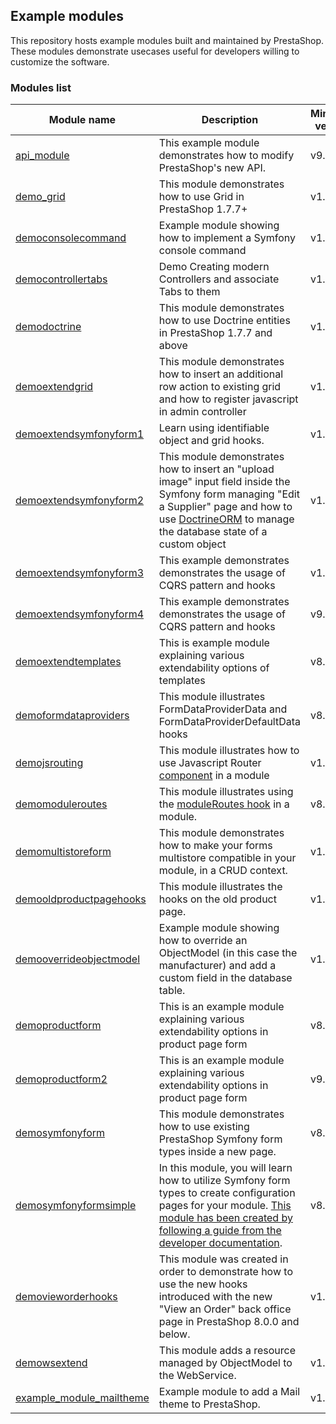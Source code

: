 ## Example modules

This repository hosts example modules built and maintained by PrestaShop.
These modules demonstrate usecases useful for developers willing to customize the software.

### Modules list

| Module name | Description | Minimum version |
| --- | --- | --- |
| [api_module](https://github.com/PrestaShop/example-modules/tree/master/api_module) | This example module demonstrates how to modify PrestaShop's new API. | v9.0.0 |
| [demo_grid](https://github.com/PrestaShop/example-modules/tree/master/demo_grid) | This module demonstrates how to use Grid in PrestaShop 1.7.7+ | v1.7.7 |
| [democonsolecommand](https://github.com/PrestaShop/example-modules/tree/master/democonsolecommand) | Example module showing how to implement a Symfony console command | v1.7.7 |
| [democontrollertabs](https://github.com/PrestaShop/example-modules/tree/master/democontrollertabs) | Demo Creating modern Controllers and associate Tabs to them | v1.7.7 |
| [demodoctrine](https://github.com/PrestaShop/example-modules/tree/master/demodoctrine) | This module demonstrates how to use Doctrine entities in PrestaShop 1.7.7 and above | v1.7.7 |
| [demoextendgrid](https://github.com/PrestaShop/example-modules/tree/master/demoextendgrid) | This module demonstrates how to insert an additional row action to existing grid and how to register javascript in admin controller | v1.7.7 |
| [demoextendsymfonyform1](https://github.com/PrestaShop/example-modules/tree/master/demoextendsymfonyform1) | Learn using identifiable object and grid hooks. | v1.7.6 |
| [demoextendsymfonyform2](https://github.com/PrestaShop/example-modules/tree/master/demoextendsymfonyform2) | This module demonstrates how to insert an "upload image" input field inside the Symfony form managing "Edit a Supplier" page and how to use [DoctrineORM](https://www.doctrine-project.org/projects/orm.html) to manage the database state of a custom object | v1.7.7 |
| [demoextendsymfonyform3](https://github.com/PrestaShop/example-modules/tree/master/demoextendsymfonyform3) | This example demonstrates demonstrates the usage of CQRS pattern and hooks | v1.7.6 |
| [demoextendsymfonyform4](https://github.com/PrestaShop/example-modules/tree/master/demoextendsymfonyform4) | This example demonstrates demonstrates the usage of CQRS pattern and hooks | v9.0.0 |
| [demoextendtemplates](https://github.com/PrestaShop/example-modules/tree/master/demoextendtemplates) | This is example module explaining various extendability options of templates | v8.0.0 |
| [demoformdataproviders](https://github.com/PrestaShop/example-modules/tree/master/demoformdataproviders) | This module illustrates FormDataProviderData and FormDataProviderDefaultData hooks | v8.0.0 |
| [demojsrouting](https://github.com/PrestaShop/example-modules/tree/master/demojsrouting) | This module illustrates how to use Javascript Router [component](https://devdocs.prestashop.com/1.7/development/components/global-components/) in a module | v1.7.7 |
| [demomoduleroutes](https://github.com/PrestaShop/example-modules/tree/master/demomoduleroutes) | This module illustrates using the [moduleRoutes hook](https://devdocs.prestashop-project.org/8/modules/concepts/hooks/list-of-hooks/moduleroutes/) in a module. | v8.0.0 |
| [demomultistoreform](https://github.com/PrestaShop/example-modules/tree/master/demomultistoreform) | This module demonstrates how to make your forms multistore compatible in your module, in a CRUD context. | v1.7.8 |
| [demooldproductpagehooks](https://github.com/PrestaShop/example-modules/tree/master/demooldproductpagehooks) | This module illustrates the hooks on the old product page. | v1.7.8 |
| [demooverrideobjectmodel](https://github.com/PrestaShop/example-modules/tree/master/demooverrideobjectmodel) | Example module showing how to override an ObjectModel (in this case the manufacturer) and add a custom field in the database table. | v1.7.7 |
| [demoproductform](https://github.com/PrestaShop/example-modules/tree/master/demoproductform) | This is an example module explaining various extendability options in product page form | v8.1.0 |
| [demoproductform2](https://github.com/PrestaShop/example-modules/tree/master/demoproductform2) | This is an example module explaining various extendability options in product page form | v9.0.0 |
| [demosymfonyform](https://github.com/PrestaShop/example-modules/tree/master/demosymfonyform) | This module demonstrates how to use existing PrestaShop Symfony form types inside a new page. | v8.0.0 |
| [demosymfonyformsimple](https://github.com/PrestaShop/example-modules/tree/master/demosymfonyformsimple) | In this module, you will learn how to utilize Symfony form types to create configuration pages for your module. [This module has been created by following a guide from the developer documentation](https://devdocs.prestashop-project.org/8/modules/creation/adding-configuration-page-modern/). | v8.0.0 |
| [demovieworderhooks](https://github.com/PrestaShop/example-modules/tree/master/demovieworderhooks) | This module was created in order to demonstrate how to use the new hooks introduced with the new "View an Order" back office page in PrestaShop 8.0.0 and below. | v1.7.7 |
| [demowsextend](https://github.com/PrestaShop/example-modules/tree/master/demowsextend) | This module adds a resource managed by ObjectModel to the WebService. | v1.7.8 |
| [example_module_mailtheme](https://github.com/PrestaShop/example-modules/tree/master/example_module_mailtheme) | Example module to add a Mail theme to PrestaShop. | v1.7.6 |
